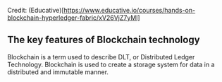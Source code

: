 Credit: (Educative)[https://www.educative.io/courses/hands-on-blockchain-hyperledger-fabric/xV26VjZ7yMl]
## The key features of Blockchain technology

Blockchain is a term used to describe DLT, or Distributed Ledger Technology. 
Blockchain is used to create a storage system for data in a distributed and immutable manner.
